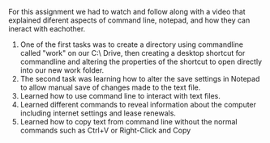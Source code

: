 For this assignment we had to watch and follow along with a video that explained diferent aspects of command line, notepad, and how they can ineract with eachother. 

1. One of the first tasks was to create a directory using commandline called "work" on our C:\ Drive, then creating a desktop shortcut for commandline and altering the properties of the shortcut to open directly into our new work folder.
2. The second task was learning how to alter the save settings in Notepad to allow manual save of changes made to the text file.
3. Learned how to use command line to interact with text files.
4. Learned different commands to reveal information about the computer including internet settings and lease renewals.
5. Learned how to copy text from command line without the normal commands such as Ctrl+V or Right-Click and Copy

